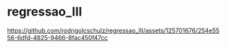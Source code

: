 # regressao_III



https://github.com/rodrigolcschulz/regressao_III/assets/125701676/254e5556-6dfd-4825-9466-8fac450f47cc

